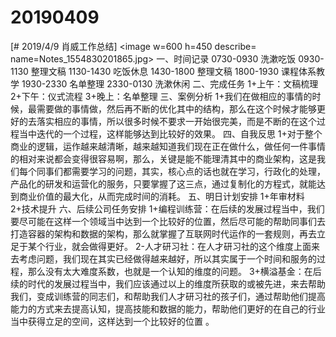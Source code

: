 # 20190409

[# 2019/4/9 肖威工作总结]
<image w=600 h=450 describe= name=Notes_1554830201865.jpg>
一、时间记录
0730-0930 洗漱吃饭
0930-1130 整理文稿
1130-1430 吃饭休息
1430-1800 整理文稿
1800-1930 课程体系教学
1930-2330 名单整理
2330-0130 洗漱休闲
二、完成任务
1+上午：文稿梳理
2+下午：仪式流程
3+晚上：名单整理
三、案例分析
1+我们在做相应的事情的时候，最需要做的事情做，然后再不断的优化其中的结构，那么在这个时候才能够更好的去落实相应的事情，所以很多时候不要求一开始很完美，而是不断的在这个过程当中迭代的一个过程，这样能够达到比较好的效果。
四、自我反思
1+对于整个商业的逻辑，运作越来越清晰，越来越知道我们现在正在做什么，做任何一件事情的相对来说都会变得很容易啊，那么，关键是能不能理清其中的商业架构，这是我们每个同事们都需要学习的问题，其实，核心点的话也就在学习，行政化的处理，产品化的研发和运营化的服务，只要掌握了这三点，通过复制化的方程式，就能达到商业价值的最大化，从而完成时间的消耗。
五、明日计划安排
1+年审材料
2+技术提升
六、后续公司任务安排
1+编程训练营：在后续的发展过程当中，我们要尽可能在这样一个领域当中达到一个比较好的位置，然后尽可能的帮助同事们去打造容器的架构和数据的架构，那么就掌握了互联网时代运作的一套规则，再去立足于某个行业，就会做得更好。
2-人才研习社：在人才研习社的这个维度上面来去考虑问题，我们现在其实已经做得越来越好，所以其实属于一个时间和服务的过程，那么没有太大难度系数，也就是一个认知的维度的问题。
3+横溢基金：在后续的时代的发展过程当中，我们应该通过以上的维度所获取的或被先进，来去帮助我们，变成训练营的同志们，和帮助我们人才研习社的孩子们，通过帮助他们提高能力的方式来去提高认知，提高技能和数据的能力，帮助他们更好的在自己的行业当中获得立足的空间，这样达到一个比较好的位置 。
